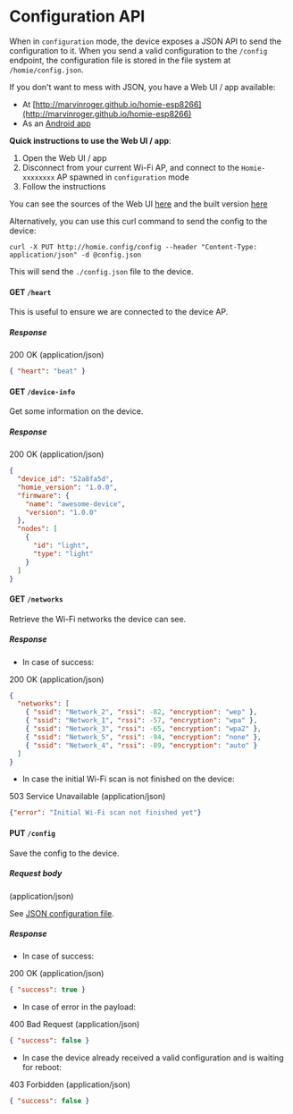 # Configuration API

When in `configuration` mode, the device exposes a JSON API to send the configuration to it. When you send a valid configuration to the `/config` endpoint, the configuration file is stored in the file system at `/homie/config.json`.

If you don't want to mess with JSON, you have a Web UI / app available:
* At [http://marvinroger.github.io/homie-esp8266](http://marvinroger.github.io/homie-esp8266)
* As an [Android app](https://build.phonegap.com/apps/1906578/share)

**Quick instructions to use the Web UI / app**:

1. Open the Web UI / app
2. Disconnect from your current Wi-Fi AP, and connect to the `Homie-xxxxxxxx` AP spawned in `configuration` mode
3. Follow the instructions

You can see the sources of the Web UI [here](https://github.com/marvinroger/homie-esp8266/tree/configurator) and the built version [here](https://github.com/marvinroger/homie-esp8266/tree/gh-pages)

Alternatively, you can use this curl command to send the config to the device:

```
curl -X PUT http://homie.config/config --header "Content-Type: application/json" -d @config.json
```

This will send the `./config.json` file to the device.

#### GET `/heart`

This is useful to ensure we are connected to the device AP.

##### Response

200 OK (application/json)

```json
{ "heart": "beat" }
```

#### GET `/device-info`

Get some information on the device.

##### Response

200 OK (application/json)

```json
{
  "device_id": "52a8fa5d",
  "homie_version": "1.0.0",
  "firmware": {
    "name": "awesome-device",
    "version": "1.0.0"
  },
  "nodes": [
    {
      "id": "light",
      "type": "light"
    }
  ]
}
```

#### GET `/networks`

Retrieve the Wi-Fi networks the device can see.

##### Response

* In case of success:

200 OK (application/json)

```json
{
  "networks": [
    { "ssid": "Network_2", "rssi": -82, "encryption": "wep" },
    { "ssid": "Network_1", "rssi": -57, "encryption": "wpa" },
    { "ssid": "Network_3", "rssi": -65, "encryption": "wpa2" },
    { "ssid": "Network_5", "rssi": -94, "encryption": "none" },
    { "ssid": "Network_4", "rssi": -89, "encryption": "auto" }
  ]
}
```

* In case the initial Wi-Fi scan is not finished on the device:

503 Service Unavailable (application/json)

```json
{"error": "Initial Wi-Fi scan not finished yet"}
```

#### PUT `/config`

Save the config to the device.

##### Request body

(application/json)

See [JSON configuration file](5.-JSON-configuration-file.md).

##### Response

* In case of success:

200 OK (application/json)

```json
{ "success": true }
```

* In case of error in the payload:

400 Bad Request (application/json)

```json
{ "success": false }
```

* In case the device already received a valid configuration and is waiting for reboot:

403 Forbidden (application/json)

```json
{ "success": false }
```
